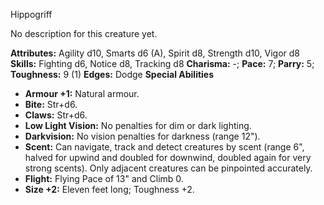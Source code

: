 Hippogriff

No description for this creature yet.

**Attributes:** Agility d10, Smarts d6 (A), Spirit d8, Strength d10,
Vigor d8
**Skills:** Fighting d6, Notice d8, Tracking d8
**Charisma:** -; **Pace:** 7; **Parry:** 5; **Toughness:** 9 (1)
**Edges:** Dodge
**Special Abilities**
- **Armour +1:** Natural armour.
- **Bite:** Str+d6.
- **Claws:** Str+d6.
- **Low Light Vision:** No penalties for dim or dark lighting.
- **Darkvision:** No vision penalties for darkness (range 12").
- **Scent:** Can navigate, track and detect creatures by scent (range
6", halved for upwind and doubled for downwind, doubled again for very
strong scents). Only adjacent creatures can be pinpointed accurately.
- **Flight:** Flying Pace of 13" and Climb 0.
- **Size +2:** Eleven feet long; Toughness +2.

